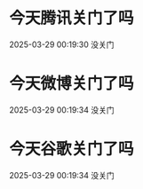 # 今天腾讯关门了吗

2025-03-29 00:19:30 没关门

# 今天微博关门了吗

2025-03-29 00:19:34 没关门

# 今天谷歌关门了吗

2025-03-29 00:19:34 没关门


